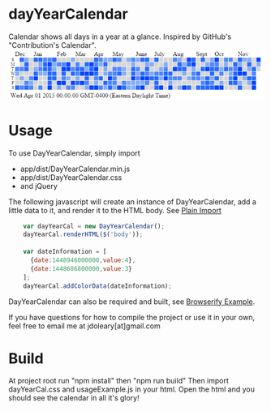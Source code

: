 # dayYearCalendar
Calendar shows all days in a year at a glance.  Inspired by GitHub's "Contribution's Calendar".
![Day Year Calendar](/preview.PNG?raw=true "Screenshot")

# Usage
To use DayYearCalendar, simply import 
  * app/dist/DayYearCalendar.min.js
  * app/dist/DayYearCalendar.css
  * and jQuery
  
The following javascript will create an instance of DayYearCalendar, add a little data to it, and render it to the HTML body. See [Plain Import](/app/plainImport.html)
```javascript
    var dayYearCal = new DayYearCalendar();
    dayYearCal.renderHTML($('body'));

    var dateInformation = [
      {date:1448946000000,value:4},
      {date:1448686800000,value:3}
    ];
    dayYearCal.addColorData(dateInformation);
```

DayYearCalendar can also be required and built, see [Browserify Example](/app/src/js/usageExample.js).

If you have questions for how to compile the project or use it in your own, feel free to email me at jdoleary[at]gmail.com

# Build
At project root run
"npm install"
then
"npm run build"
Then import dayYearCal.css and usageExample.js in your html.
Open the html and you should see the calendar in all it's glory!
